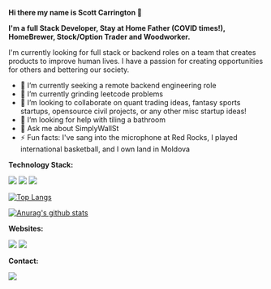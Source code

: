 <b>Hi there my name is Scott Carrington 👋

I'm a full Stack Developer, Stay at Home Father (COVID times!), HomeBrewer, Stock/Option Trader and Woodworker. </b>

I'm currently looking for full stack or backend roles on a team that creates products to improve human lives. I have a passion for creating opportunities for others and bettering our society.

- 🔭 I’m currently seeking a remote backend engineering role
- 🌱 I’m currently grinding leetcode problems
- 👯 I’m looking to collaborate on quant trading ideas, fantasy sports startups, opensource civil projects, or any other misc startup ideas!
- 🤔 I’m looking for help with tiling a bathroom
- 💬 Ask me about SimplyWallSt
- ⚡ Fun facts: I've sang into the microphone at Red Rocks, I played international basketball, and I own land in Moldova

<b>Technology Stack:</b>

<img src="https://img.shields.io/badge/Go-00ADD8?logo=Go&logoColor=white&style=for-the-badge"/>  <img src="https://img.shields.io/badge/TypeScript-3178C6?style=for-the-badge&logo=typescript&logoColor=white"/>  <img src="https://img.shields.io/badge/javascript-%23F7DF1E.svg?&style=for-the-badge&logo=javascript&logoColor=black"/>

[![Top Langs](https://github-readme-stats.vercel.app/api/top-langs/?username=scarrington76&layout=compact)](https://github.com/anuraghazra/github-readme-stats)

[![Anurag's github stats](https://github-readme-stats.vercel.app/api?username=scarrington76&count_private=true&show_icons=true)](https://github.com/anuraghazra/github-readme-stats)


<b>Websites: </b>

<a href="https://www.linkedin.com/in/scarrington76/">
<img src="https://img.shields.io/badge/linkedin-%230077B5.svg?&style=for-the-badge&logo=linkedin&logoColor=white"/></a>  <a href="https://stackoverflow.com/users/11217056/bondra76?tab=profile"><img src="https://img.shields.io/badge/stack%20overflow-FE7A16?logo=stack-overflow&logoColor=white&style=for-the-badge"/></a>


<b>Contact: </b>

<a href="mailto:scarrington@gmail.com">
<img src="https://img.shields.io/badge/gmail-D14836?&style=for-the-badge&logo=gmail&logoColor=white"/></a>

